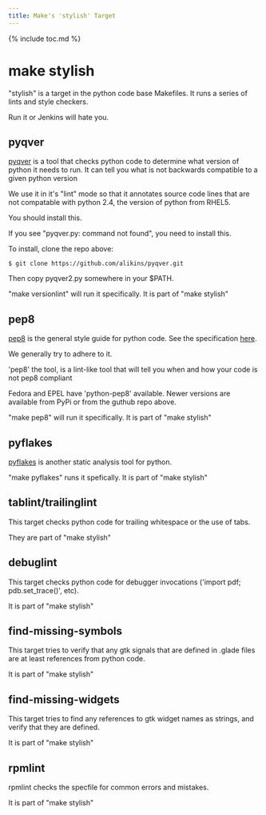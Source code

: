 ```yaml
---
title: Make's 'stylish' Target
---
```

{% include toc.md %}

# make stylish

"stylish" is a target in the python code base Makefiles. It runs a series of
lints and style checkers.

Run it or Jenkins will hate you.

## pyqver
[pyqver](https://github.com/alikins/pyqver) is a tool that checks python code
to determine what version of python it needs to run.
It can tell you what is not backwards compatible to a given python version

We use it in it's "lint" mode so that it annotates source code lines that are not compatable
with python 2.4, the version of python from RHEL5. 

You should install this. 

If you see "pyqver.py: command not found", you need to install this. 

To install, clone the repo above:

```console
$ git clone https://github.com/alikins/pyqver.git
```

Then copy pyqver2.py somewhere in your $PATH.

"make versionlint" will run it specifically. 
It is part of "make stylish"

## pep8
[pep8](https://github.com/jcrocholl/pep8) is the general style guide for python code. See the
specification [here](http://www.python.org/dev/peps/pep-0008/).

We generally try to adhere to it.

'pep8' the tool, is a lint-like tool that will tell you when and how your code is
not pep8 compliant

Fedora and EPEL have 'python-pep8' available. Newer versions are available from PyPi or
from the guthub repo above.

"make pep8" will run it specifically.
It is part of "make stylish"

## pyflakes
[pyflakes](https://pypi.python.org/pypi/pyflakes) is another static analysis
tool for python.

"make pyflakes" runs it spefically.
It is part of "make stylish"

## tablint/trailinglint
This target checks python code for trailing whitespace or the use of tabs.

They are part of "make stylish"

## debuglint
This target checks python code for debugger invocations ('import pdf; pdb.set_trace()', etc).

It is part of "make stylish"

## find-missing-symbols
This target tries to verify that any gtk signals that are defined in .glade files are at
least references from python code.

It is part of "make stylish"

## find-missing-widgets
This target tries to find any references to gtk widget names as strings, and verify that
they are defined.

It is part of "make stylish"

## rpmlint
rpmlint checks the specfile for common errors and mistakes. 

It is part of "make stylish"
